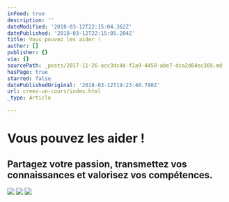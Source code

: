 ```yaml
---
inFeed: true
description: ''
dateModified: '2018-03-12T22:15:04.362Z'
datePublished: '2018-03-12T22:15:05.204Z'
title: Vous pouvez les aider !
author: []
publisher: {}
via: {}
sourcePath: _posts/2017-11-26-acc3dc4d-f2a9-4458-abe7-dca2d64ec369.md
hasPage: true
starred: false
datePublishedOriginal: '2018-03-12T19:23:40.780Z'
url: creez-un-cours/index.html
_type: Article

---
```

# Vous pouvez les aider !

## Partagez votre passion, transmettez vos connaissances et valorisez vos compétences.
![](https://the-grid-user-content.s3-us-west-2.amazonaws.com/8cd20679-fe4c-4f70-b34e-eef107475372.png)
![](https://the-grid-user-content.s3-us-west-2.amazonaws.com/18bb891b-a04c-45e6-b2ce-e6df96da4bee.png)
![](https://the-grid-user-content.s3-us-west-2.amazonaws.com/3aac6808-3367-4315-bd77-1e8441e713d3.png)